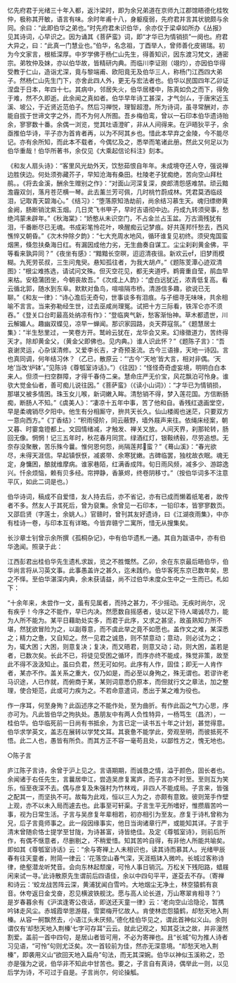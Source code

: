 <!-- { "loadSidebar": true } -->
忆先府君于光绪三十年入都，返汴梁时，即为余兄弟道在京师九江郡馆晤德化桂牧仲，极称其开敏，语言有味。余时年甫十八，身躯瘦弱，先府君并言其状貌颇与余同。余曰：“此即伯华之弟也。”时先府君未识伯华，余亦仅于梁卓如所办《丛报》见其诗词，心早识之。因为诵其《菩萨蛮》词，即“才华已为情销损”一阕也。府君大异之，曰：“此真一门慧业也。”伯华，名念祖，丁酉举人，曾师善化皮锡瑞。初为今文家言，根柢深厚。中岁学佛于杨仁山先生，得善知识，因东渡习梵文，通密宗。弟牧仲及妹，亦以伯华故，皆精研内典。而临川李证刚（翊灼），亦因伯华得受教于仁山，造诣尤深，竟与黎端甫、欧阳竟无及伯华三人，称杨门江西四大弟子。然杨仁山先生门下，亦舍此四人外，更无与宏法者也。伯华以民国四年乙卯证涅盘于日本，年四十七。其病中，邻居失火，伯华居楼中，陈真如负之而下，得免于难，然不久即逝。此余闻之真如者。伯华早年诗工甚深，才气剑ㄙ，于唐宋近玉溪、坡公，于近贤近范伯子。然后习禅悦，理智超澄。所为诗词，虽寻常酬对，亦能自拔于世谛文字之外，而不为何人所囿。吾乡梅伯鸾，曾以一石印本伯华遗诗贻余，寥寥数十番。余偶一浏览，觉其吐语澄旷，非从人间得来。在沪晤狄平子，余亟推伯华诗，平子亦为首肯者再，以为不阿其乡也。惜此本早弃之金陵，今不能尽记。亦有余所知，而此本不载者，今偶忆及之，悉举而笔诸此册。然此又何足以为伯华重哉！伯华所著书，余仅见《大乘起信论科注》刻本。

《和友人扇头诗》：“客里风光劫外天，饮愁茹恨自年年。未成境夺还人夺，强说禅边胜侠边。何处须弥藏芥子，早知沧海有桑田。杜陵老子犹痴绝，苦向空山拜杜鹃。。《将去金溪，酬余生赠别之作》：“对面山河深复深，庾郎清怨感难禁。顽云黯澹霾双剑，落月苍茫横一琴。此去薰兰芳可佩，几时桃竹蔚成林。凭君莫洒临歧泪，记取青天碧海心。”《结习》：“堕落原知浩劫前，尚余结习慕生天。魂归缥缈黄金阙，肠断销沈紫玉烟。几日灵飞书甲子，早时吉语彻中边。丹成九转须臾事，愁绝鸿蒙未辟年。”《秋海棠》：“娇憨从未识空门，不占金兰占玉盆。万古滴残犹有泪，千番断尽已无魂。书成彩笔怜花叶，唤醒痴云记梦痕。好共莲邦忏愁去，西风憔悴又朝昏。”《次木仲除夕韵》：“七大充周水地风，循环谁复见初终。须臾鬼国蛮烟黑，倏忽扶桑海日红。有漏因成他力劣，无生曲奏自谋工。尘尘刹刹黄金佛，平等看来孰异同？”《夜坐有感》：“黯黯长空暝，迢迢清夜徂。新欢云，旧梦雨模糊。九死劳苌叔，三生问鬼臾。悬知孤往者，为我大胡卢。”《题陈芰潭心迹双清图》：“根尘难拣选，请试问文殊。但灭空花见，都无夹道呼。鹈膏重自莹，鹃血早来枯。安稳蒲团坐，今朝丧故吾。”《次成上人韵》：“虚白远犹近，浓青低复高。看云循北郭，随水到东阜。默默对鱼鸟，喧喧隔市桥。清游信多趣，欲说已无聊。”《和友一律》：“诗心澹后无奇句，世事谈多有泪痕。与子细寻无味味，共余相喻不言言。当来弥勒经生世，过去巫咸尚理冤。试把十方三际看，铁浑仑亦不须吞。”《登关口台町最高处纳凉有作》：“登临爽气新，愁客渐怡神。草木都遗世，川云解媚人。趣幽双蝶见，凉早一蝉闻。那识家园路，炎天莽寇氛。”《题慧居士集》：“半生愁里过，一笑卷方开。鹫岭云犹在，龙华会又来。幻缘徵道力，苦终得天才。除却黄金父，（黄金父即佛也。见内典。）谁人识此怀？”《题陈子言》：“吾哀谢灵运，心杂误清修。又爱李长吉，才奇预圣流。古今三语掾，天地一诗囚。言也真同调，何年结习休？（乙已，散原云：“‘古今’‘天地’皆大言，相对非偶。‘天地’当改‘炉钵’。”见陈诗《尊瓠室诗话》。”）《往因》：“怪怪奇奇虚妄境，明明白白本来人。但须一扫空群障，才得千春侍二亲。慧命庄严无价宝，风花飘泊可怜身。谁欤大觉金仙者，善可痴儿说往因。”《菩萨蛮》（《读小山词》）：“才华已为情销损，那堪又被多情困。珠玉女儿喉，新词嫩入眸。清愁销不得，梦入莲花国。方信断肠痴，断肠人不知。”《虞美人》：“凄凉十五年中事，苦了他和自。香残红退画堂空，早是柔魂销尽夕阳中。他生有分相厮守，拚共天长久。仙山楼阁也迷茫，只要双方一意向西方。”《丁香结》：“积雨侵阶，同云蔽野，墙外屐声来往。依绳床经案，朝又暮、时霎龛镫都上。文园情绪减，才触发、禅关又放。人间天界，刹那轮转，肠回无像。惘惘！记三五年时，秋花春月同赏。绿酒红灯，银鞍绣毂，尽劳追想。无奈存没聚散，苦乐殊今曩。惟何恩何怨，尚隔莲邦蛮？”《蓦山溪》：“春光欲尽，未得天涯信。早起镇恹恹，减裘带、余寒犹嫩。古碑临罢，独枕故衣眠。魂无定，身慵困，酿就维摩病。谁家巷陌，红满香成阵。旬日雨风频，减多少、游踪逸兴。忏余烦恼，赖有贝多经。帘押静，香篆烬，终卷阴移寸。”（按伯华词多不注意平仄，如此二词是也。）

伯华诗词，稿成不自爱惜，友人持去后，亦不省记，亦有已成而懒着纸笔者，故传者不多。然友人于其死后，曾为裒集。余曾见一石印本，一铅印本，皆寥寥数页。又邵启贤（字莲士，余姚人。）官赣时，曾刊其友好遗诗，曰《江湖夜雨集》，中亦有桂诗一卷，与印本互有详略。今皆弃赣宁二寓所，惜无从搜集矣。

长沙章士钊曾示余所撰《孤桐杂记》，中有伯华遗札一通。其自为跋语中，亦有伯华逸闻。照录于此：

江西彭君出桂伯华先生遗札求跋，览之不胜慨然。乙卯，余在东京最后晤伯华，伯华尚言将从习英文事。此事愚盖许之甚久，迄未践约。伯华客死东京已数年矣，思之不怿。至伯华湛深内典，余未获请益，尚不过伯华未度众生中之一生而已。札如下：

“十余年来，未尝作一文，虽有见属者，而持之甚力，不少摇动。无疾时尚尔，况有疾乎！今序之不能作，早已内决。然愿数自摇感者，徒以足下待人竭诚尽力，能为人所不能为。某平日藉助处实多，而君于此序，又求之甚坚，故虽熟知力所不堪，然犹欲冒险为之，以副尊意，而不虞此举之竟不如愿也。盖作文之难，某深悉之；精力之惫，又自知之。然一见君之诚恳，则不禁意动；意动，则必试为之；为，辄大困；大困，则意复决；复决，而又晤君，则意又动；动，则大困，盖若是者，已数次矣。长此不已，将徒见受困之循环，而序亦终不能成，殊觉非策，故至此不得不汲汲知止。虽曰负君，然无可如何。此序有人作，固佳；即无一人肯作者，某亦不作。盖关系之重大，仅乃如是，而必至以身殉之，殊无谓也。若谬许老马识途，人已作就，而俯商于某，某则词意悉仍原本，而但就行文之章法，加之整理，使合矩范，此或可力疾为之。不若命意遣词，悉出于某之难为役也。

作一序耳，何至身殉？此函述序之不能作处，至为曲折。有作此函之气力心思，序亦可为。凡此皆伯华之拘执处。愚朋友中有两人负性特异，一杨笃生（昌济），一桂伯华。伯华临死前一日尚有书抵余，为言已定一读书五十年之计划，甚觉得意。伯华求学英文，盖志在展转以学梵文耳。其衰惫不能学此，旁观至明，而彼抵死不悟。此二人也，愚皆有所负。而其方正不容一毫苟且处，以鄙性方之，愧无地也。

○陈子言

庐江陈子言诗，余曾于沪上见之。言语期期，而诚恳之情，溢于颜色，固长者也。余闻诸于右任先生，言曩居申江，尝造吴彦复寓庐，而子言亦不时至。至则互为笑乐，恒至夜深不去。偶与彦复及朱强村为竹林戏，非四人不能成局。子言来，皆强之配其一，而坚执不可。故每为此戏，恒以三人为之，亦颇有意致。彼则笼手作壁上观，亦不以未入局而遽去也。此事至可轩渠。子言生平无所嗜好，惟攒眉苦吟一事，视为日常生活。子言与吴彦复年辈相若，初亦相引为至友。彦复于诗札曾称为兄，后子言竟师事之。此一段因缘事实，他日当询诸章行严，或能知其详。子言于清末曾随俞恪士提学至甘陇，为诗甚富，诗皆绝佳。及定《尊瓠室诗》，则前后所作，有偶不惬意者，尽删剔之，不稍爱惜。知其苦吟自得，有非他人所能共喻矣。即如其《尊瓠室诗话》云：“余与寄禅上人未相识也，读其诗而慕其人。光绪甲辰春有往天童者，附简一律云：‘花落空山春气深，天涯瓶钵入微吟。长城过客称诗律，绝壑潜龙听梵音。会向东林起颓废，可怜人事日销沉。万松关下残阳路，蜡屐闲来试一寻。’此诗散原先生谓前后四语佳，余以中四句平平，遂芟去不存。（寄禅和诗云：‘蛟龙战苦阵云深，黄浦犹闻白雪吟。大地烟尘无净土，林空猿鹤有哀音。休夸返日金戈奋，忍见横波铁舰沈。愿与高人论长道，万山寒翠肯相寻？’）是岁春暮余有《沪滨逢寄公夜话，即送还天童一律》云：‘老向空山洽隐沦，暂携吟钵走风尘。赤城霞举思游屐，雪窦梅开忆故人。肯使林峦怨猿鹤，却愁天地入荆榛。从容一舸飘然去，小语江头未厌频。’德化桂伯华见之，谓此首神似义山。余则谓仅有‘却愁天地入荆榛’七字可存耳”云云。就此记观之，知其芟汰之故，并非漫然割爱。盖前一首中四句，是居山者皆可用，不必为寄禅也。且“长城”句为推人诗者习见语，“可怜”句则尤泛矣。次一首较前为佳，然亦无深意境。“却愁天地入荆榛”，即袭用义山“欲回天地入扁舟”句法，而无其深婉。伯华以神似玉溪称之，恐亦是强为之说，伯华非不知此中甘苦也。要之，子言自有真诗，偶举此一则，以见后学为诗，不可过于自是。子言尚尔，何论操觚。

